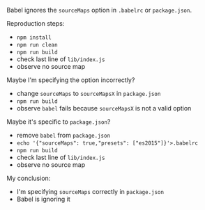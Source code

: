 Babel ignores the `sourceMaps` option in `.babelrc` or `package.json`.

Reproduction steps:

* `npm install`
* `npm run clean`
* `npm run build`
* check last line of `lib/index.js`
* observe no source map

Maybe I'm specifying the option incorrectly?

* change `sourceMaps` to `sourceMapsX` in `package.json`
* `npm run build`
* observe `babel` fails because `sourceMapsX` is not a valid option

Maybe it's specific to `package.json`?

* remove `babel` from `package.json`
* `echo '{"sourceMaps": true,"presets": ["es2015"]}'>.babelrc`
* `npm run build`
* check last line of `lib/index.js`
* observe no source map

My conclusion:

* I'm specifying `sourceMaps` correctly in `package.json`
* Babel is ignoring it
